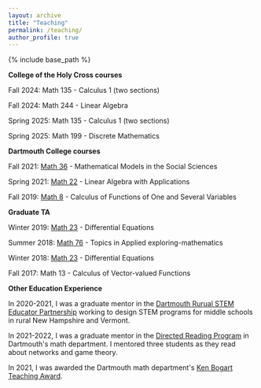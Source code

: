 ```yaml
---
layout: archive
title: "Teaching"
permalink: /teaching/
author_profile: true
---
```


{% include base_path %}

**College of the Holy Cross courses**

Fall 2024: Math 135 - Calculus 1 (two sections)

Fall 2024: Math 244 - Linear Algebra

Spring 2025: Math 135 - Calculus 1 (two sections)

Spring 2025: Math 199 - Discrete Mathematics


**Dartmouth College courses**

Fall 2021: [Math 36](https://math.dartmouth.edu/~m36f21/index.php) - Mathematical Models in the Social Sciences

Spring 2021: [Math 22](https://math.dartmouth.edu/~m22s21/index.html) - Linear Algebra with Applications

Fall 2019: [Math 8](http://www.math.dartmouth.edu/~m8f19/general.php) - Calculus of Functions of One and Several Variables

**Graduate TA**

Winter 2019: [Math 23](http://www.math.dartmouth.edu/~m23w19/) - Differential Equations

Summer 2018: [Math 76](http://www.math.dartmouth.edu/~m76x18/) - Topics in Applied exploring-mathematics

Winter 2018: [Math 23](http://www.math.dartmouth.edu/~m23w18/) - Differential Equations

Fall 2017: Math 13 - Calculus of Vector-valued Functions

**Other Education Experience**

In 2020-2021, I was a graduate mentor in the [Dartmouth Rurual STEM Educator Partnership](https://sepa.host.dartmouth.edu/) working to design STEM programs for middle schools in rural New Hampshire and Vermont.

In 2021-2022, I was a graduate mentor in the [Directed Reading Program](https://math.dartmouth.edu/~drp/) in Dartmouth's math department. I mentored three students as they read about networks and game theory.

In 2021, I was awarded the Dartmouth math department's [Ken Bogart Teaching Award](https://math.dartmouth.edu/news-resources/prizes/#:~:text=Bogart%20Teaching%20Award,educational%20mission%20of%20the%20department.).